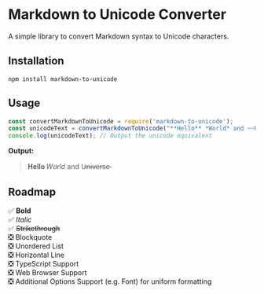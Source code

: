 
# Markdown to Unicode Converter

A simple library to convert Markdown syntax to Unicode characters.

## Installation

`npm install markdown-to-unicode`

## Usage

```javascript
const convertMarkdownToUnicode = require('markdown-to-unicode');
const unicodeText = convertMarkdownToUnicode("**Hello** *World* and ~~Universe~~'");
console.log(unicodeText); // Output the unicode equivalent
```

**Output:**
> 𝐇𝐞𝐥𝐥𝐨 𝑊𝑜𝑟𝑙𝑑 and U̶n̶i̶v̶e̶r̶s̶e̶

## Roadmap

✅ **Bold** <br/>
✅ *Italic* <br/>
✅ ~~Strikethrough~~ <br/>
❎ Blockquote <br/>
❎ Unordered List <br/>
❎ Horizontal Line <br/>
❎ TypeScript Support <br/>
❎ Web Browser Support <br/>
❎ Additional Options Support (e.g. Font) for uniform formatting <br/>

  


